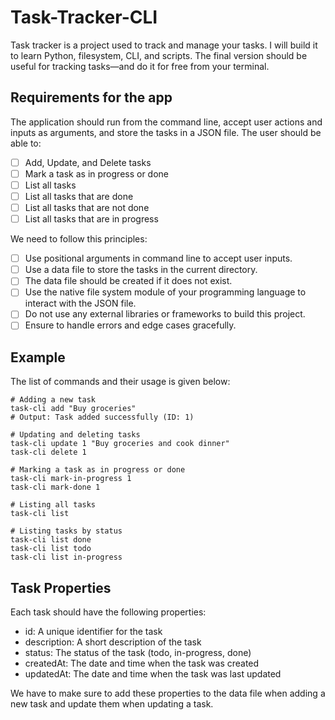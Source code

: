 # Task-Tracker-CLI
Task tracker is a project used to track and manage your tasks. I will build it to learn Python, filesystem, CLI, and scripts. The final version should be useful for tracking tasks—and do it for free from your terminal.

## Requirements for the app
The application should run from the command line, accept user actions and inputs as arguments, and store the tasks in a JSON file. The user should be able to:

- [ ] Add, Update, and Delete tasks
- [ ] Mark a task as in progress or done
- [ ] List all tasks
- [ ] List all tasks that are done
- [ ] List all tasks that are not done
- [ ] List all tasks that are in progress

We need to follow this principles:
- [ ] Use positional arguments in command line to accept user inputs.
- [ ] Use a data file to store the tasks in the current directory.
- [ ] The data file should be created if it does not exist.
- [ ] Use the native file system module of your programming language to interact with the JSON file.
- [ ] Do not use any external libraries or frameworks to build this project.
- [ ] Ensure to handle errors and edge cases gracefully.

## Example
The list of commands and their usage is given below:

```
# Adding a new task
task-cli add "Buy groceries"
# Output: Task added successfully (ID: 1)

# Updating and deleting tasks
task-cli update 1 "Buy groceries and cook dinner"
task-cli delete 1

# Marking a task as in progress or done
task-cli mark-in-progress 1
task-cli mark-done 1

# Listing all tasks
task-cli list

# Listing tasks by status
task-cli list done
task-cli list todo
task-cli list in-progress
```

## Task Properties
Each task should have the following properties:

* id: A unique identifier for the task
* description: A short description of the task
* status: The status of the task (todo, in-progress, done)
* createdAt: The date and time when the task was created
* updatedAt: The date and time when the task was last updated

We have to make sure to add these properties to the data file when adding a new task and update them when updating a task.
